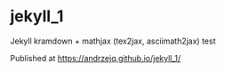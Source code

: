 # jekyll_1
Jekyll kramdown + mathjax (tex2jax, asciimath2jax) test

Published at https://andrzejq.github.io/jekyll_1/
